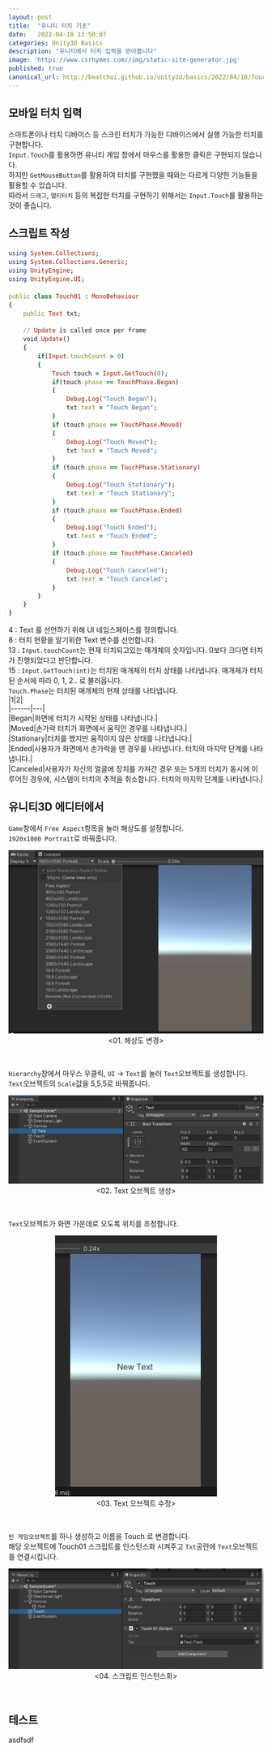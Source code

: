 ```yaml
---
layout: post
title:  "유니티 터치 기초"
date:   2022-04-18 13:50:07
categories: Unity3D Basics
description: "유니티에서 터치 입력을 받아봅니다"
image: 'https://www.csrhymes.com//img/static-site-generator.jpg'
published: true
canonical_url: http://beatchoi.github.io/unity3d/basics/2022/04/18/TouchBasic/
---
```


## 모바일 터치 입력
스마트폰이나 터치 디바이스 등 스크린 터치가 가능한 디바이스에서 실행 가능한 터치를 구현합니다.  
`Input.Touch`를 활용하면 유니티 게임 창에서 마우스를 활용한 클릭은 구현되지 않습니다.  
하지만 `GetMouseButton`를 활용하여 터치를 구현했을 때와는 다르게 다양한 기능들을 활용할 수 있습니다.  
따라서 `드래그`, `멀티터치` 등의 복잡한 터치를 구현하기 위해서는 `Input.Touch`를 활용하는 것이 좋습니다.  
  
## 스크립트 작성
```ruby
using System.Collections;
using System.Collections.Generic;
using UnityEngine;
using UnityEngine.UI;

public class Touch01 : MonoBehaviour
{
    public Text txt;

    // Update is called once per frame
    void Update()
    {
        if(Input.touchCount > 0)
        {
            Touch touch = Input.GetTouch(0);
            if(touch.phase == TouchPhase.Began)
            {
                Debug.Log("Touch Began");
                txt.text = "Touch Began";
            }
            if (touch.phase == TouchPhase.Moved)
            {
                Debug.Log("Touch Moved");
                txt.text = "Touch Moved";
            }
            if (touch.phase == TouchPhase.Stationary)
            {
                Debug.Log("Touch Stationary");
                txt.text = "Touch Stationary";
            }
            if (touch.phase == TouchPhase.Ended)
            {
                Debug.Log("Touch Ended");
                txt.text = "Touch Ended";
            }
            if (touch.phase == TouchPhase.Canceled)
            {
                Debug.Log("Touch Canceled");
                txt.text = "Touch Canceled";
            }
        }
    }
}
```
4 : Text 를 선언하기 위해 UI 네임스페이스를 정의합니다.  
8 : 터치 현황을 알기위한 Text 변수를 선언합니다.  
13 : `Input.touchCount`는 현재 터치되고있는 매개체의 숫자입니다. 0보다 크다면 터치가 진행되었다고 판단합니다.  
15 : `Input.GetTouch(int)`는 터치된 매개체의 터치 상태를 나타냅니다. 매개체가 터치된 순서에 따라 0, 1, 2.. 로 불러옵니다.  
`Touch.Phase`는 터치된 매개체의 현재 상태를 나타냅니다.  
|1|2|  
|------|---|  
|Began|화면에 터치가 시작된 상태를 나타냅니다.|  
|Moved|손가락 터치가 화면에서 움직인 경우를 나타냅니다.|  
|Stationary|터치를 했지만 움직이지 않은 상태를 나타냅니다.|  
|Ended|사용자가 화면에서 손가락을 뗀 경우를 나타냅니다. 터치의 마지막 단계를 나타냅니다.|  
|Canceled|사용자가 자신의 얼굴에 장치를 가져간 경우 또는 5개의 터치가 동시에 이루어진 경우에, 시스템이 터치의 추적을 취소합니다. 터치의 마지막 단계를 나타냅니다.|  
  
## 유니티3D 에디터에서
`Game`창에서 `Free Aspect`항목을 눌러 해상도를 설정합니다.  
`1920x1080 Portrait`로 바꿔줍니다.  
<p align="center"><img src="/img/UnityBasic/TouchBasic/1.PNG"><br/>
<01. 해상도 변경></p><br/>  
  
  
`Hierarchy`창에서 마우스 우클릭, `UI` -> `Text`를 눌러 `Text`오브젝트를 생성합니다.  
`Text`오브젝트의 `Scale`값을 5,5,5로 바꿔줍니다.  
<p align="center"><img src="/img/UnityBasic/TouchBasic/2.PNG"><br/>
<02. Text 오브젝트 생성></p><br/>
  
  
`Text`오브젝트가 화면 가운데로 오도록 위치를 조정합니다.  
<p align="center"><img src="/img/UnityBasic/TouchBasic/3.PNG"><br/>
<03. Text 오브젝트 수정></p><br/>  
  
  
`빈 게임오브젝트`를 하나 생성하고 이름을 Touch 로 변경합니다.  
해당 오브젝트에 Touch01 스크립트를 인스턴스화 시켜주고 `Txt`공란에 `Text`오브젝트를 연결시킵니다.  
<p align="center"><img src="/img/UnityBasic/TouchBasic/4.PNG"><br/>
<04. 스크립트 인스턴스화></p><br/>  
    
## 테스트
asdfsdf



